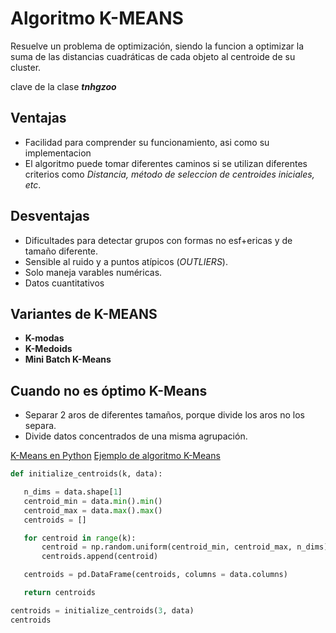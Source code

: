 # Algoritmo K-MEANS

Resuelve un problema de optimización, siendo la funcion a optimizar la suma de las distancias cuadráticas de cada objeto al centroide de su cluster.

clave de la clase ***tnhgzoo***

## Ventajas
+ Facilidad para comprender su funcionamiento, asi como su implementacion
+ El algoritmo puede tomar diferentes caminos si se utilizan diferentes criterios como *Distancia, método de seleccion de centroides iniciales, etc*.

## Desventajas
+ Dificultades para detectar grupos con formas no esf+ericas y de tamaño diferente.
+ Sensible al ruido y a puntos atípicos (*OUTLIERS*).
+ Solo maneja varables numéricas.
+ Datos cuantitativos

## Variantes de K-MEANS
+ **K-modas**
+ **K-Medoids**
+ **Mini Batch K-Means**

## Cuando no es óptimo K-Means

- Separar 2 aros de diferentes tamaños, porque divide los aros no los separa.
- Divide datos concentrados de una misma agrupación.


[K-Means en Python](https://anderfernandez.com/blog/programar-kmeans-python/)
[Ejemplo de algoritmo K-Means](https://www.unioviedo.es/compnum/laboratorios_py/kmeans/kmeans.html)
 
 ```py
def initialize_centroids(k, data):

    n_dims = data.shape[1]
    centroid_min = data.min().min()
    centroid_max = data.max().max()
    centroids = []

    for centroid in range(k):
        centroid = np.random.uniform(centroid_min, centroid_max, n_dims)
        centroids.append(centroid)

    centroids = pd.DataFrame(centroids, columns = data.columns)

    return centroids

centroids = initialize_centroids(3, data)
centroids
 ```

